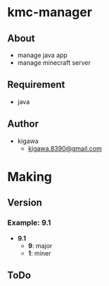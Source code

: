 # kmc-manager

## About

* manage java app
* manage minecraft server

## Requirement

* java

## Author

* kigawa
    * kigawa.8390@gmail.com

# Making

## Version

### Example: 9.1

* **9.1**
    * **9**: major
    * **1**: miner
  
## ToDo
